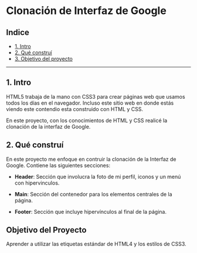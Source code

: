 # Clonación de Interfaz de Google

## Indice

* [1. Intro](https://github.com/AMMJ1999/clondegoogle#1-intro)
* [2. Qué construí](#)
* [3. Objetivo del proyecto](#)

****

## 1. Intro
HTML5 trabaja de la mano con CSS3 para crear páginas web que usamos todos los días en el navegador. Incluso este sitio web en donde estás viendo este contendio esta construido con HTML y CSS.

En este proyecto, con los conocimientos de HTML y CSS realicé la clonación de la interfaz de Google.

## 2. Qué construí
En este proyecto me enfoque en contruir la clonación de la Interfaz de Google. Contiene las siguientes secciones: 


* **Header**: Sección que involucra la foto de mi perfil, iconos y un menú con hipervinculos.

* **Main**: Sección del contenedor para los elementos centrales de la página.

* **Footer**: Sección que incluye hipervínculos al final de la página.

## Objetivo del Proyecto
Aprender a utilizar las etiquetas estándar de HTML4 y los estilos de CSS3.
